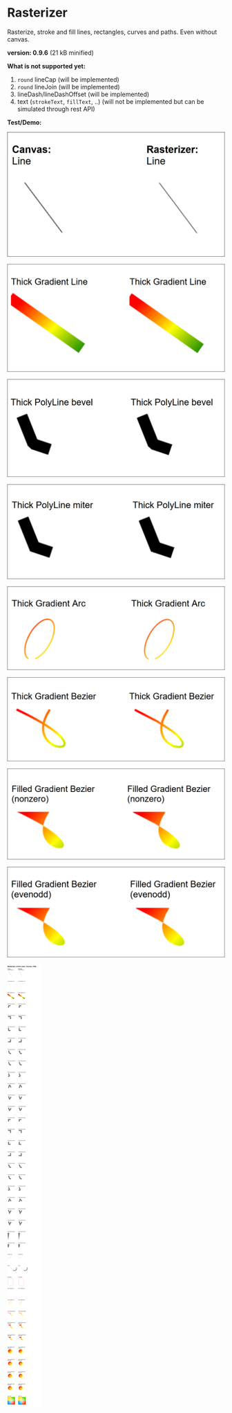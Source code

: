 # Rasterizer

Rasterize, stroke and fill lines, rectangles, curves and paths. Even without canvas.

**version: 0.9.6** (21 kB minified)

**What is not supported yet:**

1. `round` lineCap (will be implemented)
2. `round` lineJoin (will be implemented)
3. lineDash/lineDashOffset (will be implemented)
4. text (`strokeText`, `fillText`, ..)  (will not be implemented but can be simulated through rest API)


**Test/Demo:**

![line](/line.png)

![gradient thick line](/thicklines.png)

![bevel polyline join](/joinbevel.png)

![miter polyline join](/joinmiter.png)

![gradient arc](/arc.png)

![gradient bezier](/bezier.png)

![gradient fill bezier nonzero](/fill-nonzero.png)

![gradient fill bezier evenodd](/fill-evenodd.png)

![all tests](/all.png)

